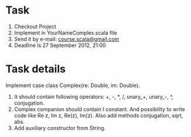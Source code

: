 # Task
1. Checkout Project
2. Implement in YourNameComplex.scala file
3. Send it by e-mail: course.scala@gmail.com
4. Deadline is 27 September 2012, 21:00

# Task details
Implement case class Complex(re: Double, im: Double).
1. It should contain following operators: +, -, *, /, unary_+, unary_-, ^, conjugation.
2. Complex companion should contain I constant. And possibility to write code like Re z, Im z, Re(z), Im(z).
   Also add methods conjugation, sqrt, abs.
3. Add auxiliary constructor from String.


